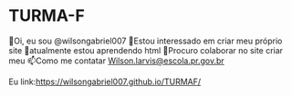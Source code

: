 # TURMA-F

👋Oi, eu sou @wilsongabriel007
👀Estou interessado em criar meu próprio site
🌱atualmente estou aprendendo html
💞️Procuro colaborar no site criar meu
📫Como me contatar Wilson.larvis@escola.pr.gov.br

Eu link:https://wilsongabriel007.github.io/TURMAF/
